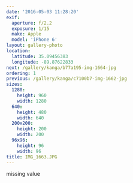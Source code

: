 ```yaml
---
date: '2016-05-03 11:28:20'
exif:
  aperture: f/2.2
  exposure: 1/15
  make: Apple
  model: 'iPhone 6'
layout: gallery-photo
location:
  latitude: 35.09456383
  longitude: -89.87622833
next: /gallery/kanga/b77a195-img-1664-jpg
ordering: 1
previous: /gallery/kanga/c7100b7-img-1662-jpg
sizes:
  1280:
    height: 960
    width: 1280
  640:
    height: 480
    width: 640
  200x200:
    height: 200
    width: 200
  96x96:
    height: 96
    width: 96
title: IMG_1663.JPG
---
```


missing value
